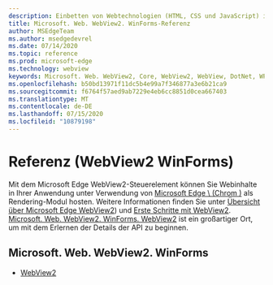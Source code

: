```yaml
---
description: Einbetten von Webtechnologien (HTML, CSS und JavaScript) in ihre systemeigenen Anwendungen mit dem Microsoft Edge WebView2-Steuerelement
title: Microsoft. Web. WebView2. WinForms-Referenz
author: MSEdgeTeam
ms.author: msedgedevrel
ms.date: 07/14/2020
ms.topic: reference
ms.prod: microsoft-edge
ms.technology: webview
keywords: Microsoft. Web. WebView2, Core, WebView2, WebView, DotNet, WPF, WinForms, APP, Edge, CoreWebView2, CoreWebView2Controller, Browser-Steuerelement, Edge-HTML
ms.openlocfilehash: b50bd13971f11dc5b4e99a7f346877a3e6b21ca9
ms.sourcegitcommit: f6764f57aed9ab7229e4eb6cc8851d0cea667403
ms.translationtype: MT
ms.contentlocale: de-DE
ms.lasthandoff: 07/15/2020
ms.locfileid: "10879198"
---
```

# Referenz (WebView2 WinForms)  

Mit dem Microsoft Edge WebView2-Steuerelement können Sie Webinhalte in Ihrer Anwendung unter Verwendung von [Microsoft Edge \ (Chrom \)](https://www.microsoftedgeinsider.com) als Rendering-Modul hosten.  Weitere Informationen finden Sie unter [Übersicht über Microsoft Edge WebView2](../../index.md)) und [Erste Schritte mit WebView2](../../gettingstarted/win32.md).  [Microsoft. Web. WebView2. WinForms. WebView2](0-9-515/microsoft-web-webview2-winforms-webview2.md) ist ein großartiger Ort, um mit dem Erlernen der Details der API zu beginnen.  

## Microsoft. Web. WebView2. WinForms  

*   [WebView2](0-9-515/microsoft-web-webview2-winforms-webview2.md)
